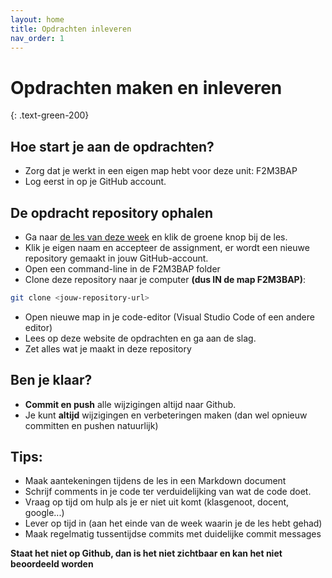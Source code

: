 ```yaml
---
layout: home
title: Opdrachten inleveren
nav_order: 1
---
```


# Opdrachten maken en inleveren
{: .text-green-200}

## Hoe start je aan de opdrachten?

- Zorg dat je werkt in een eigen map hebt voor deze unit: F2M3BAP
- Log eerst in op je GitHub account.

## De opdracht repository ophalen
- Ga naar [de les van deze week](/) en klik de groene knop bij de les.
- Klik je eigen naam en accepteer de assignment, er wordt een nieuwe repository gemaakt in jouw GitHub-account.
- Open een command-line in de F2M3BAP folder
- Clone deze repository naar je computer **(dus IN de map F2M3BAP)**:

```bash
git clone <jouw-repository-url>
```

- Open nieuwe map in je code-editor (Visual Studio Code of een andere editor)
- Lees op deze website de opdrachten en ga aan de slag.
- Zet alles wat je maakt in deze repository

## Ben je klaar?

- **Commit en push** alle wijzigingen altijd naar Github.
- Je kunt **altijd** wijzigingen en verbeteringen maken (dan wel opnieuw committen en pushen natuurlijk)

## Tips:
- Maak aantekeningen tijdens de les in een Markdown document
- Schrijf comments in je code ter verduidelijking van wat de code doet.
- Vraag op tijd om hulp als je er niet uit komt (klasgenoot, docent, google...)
- Lever op tijd in (aan het einde van de week waarin je de les hebt gehad)
- Maak regelmatig tussentijdse commits met duidelijke commit messages

**Staat het niet op Github, dan is het niet zichtbaar en kan het niet beoordeeld worden**

